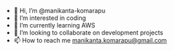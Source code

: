 - 👋 Hi, I’m @manikanta-komarapu
- 👀 I’m interested in coding
- 🌱 I’m currently learning AWS
- 💞️ I’m looking to collaborate on development projects
- 📫 How to reach me manikanta.komarapu@gmail.com

<!---
manikanta-komarapu/manikanta-komarapu is a ✨ special ✨ repository because its `README.md` (this file) appears on your GitHub profile.
You can click the Preview link to take a look at your changes.
--->
